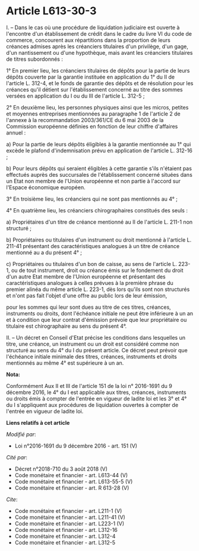 # Article L613-30-3

I. – Dans le cas où une procédure de liquidation judiciaire est ouverte à l'encontre d'un établissement de crédit dans le
cadre du livre VI du code de commerce, concourent aux répartitions dans la proportion de leurs créances admises après les
créanciers titulaires d'un privilège, d'un gage, d'un nantissement ou d'une hypothèque, mais avant les créanciers titulaires
de titres subordonnés :

1° En premier lieu, les créanciers titulaires de dépôts pour la partie de leurs dépôts couverte par la garantie instituée en
application du 1° du II de l'article L. 312-4, et le fonds de garantie des dépôts et de résolution pour les créances qu'il
détient sur l'établissement concerné au titre des sommes versées en application du I ou du III de l'article L. 312-5 ;

2° En deuxième lieu, les personnes physiques ainsi que les micros, petites et moyennes entreprises mentionnées au paragraphe
1 de l'article 2 de l'annexe à la recommandation 2003/361/CE du 6 mai 2003 de la Commission européenne définies en fonction
de leur chiffre d'affaires annuel :

a) Pour la partie de leurs dépôts éligibles à la garantie mentionnée au 1° qui excède le plafond d'indemnisation prévu en
application de l'article L. 312-16 ;

b) Pour leurs dépôts qui seraient éligibles à cette garantie s'ils n'étaient pas effectués auprès des succursales de
l'établissement concerné situées dans un Etat non membre de l'Union européenne et non partie à l'accord sur l'Espace
économique européen.

3° En troisième lieu, les créanciers qui ne sont pas mentionnés au 4° ;

4° En quatrième lieu, les créanciers chirographaires constitués des seuls :

a) Propriétaires d'un titre de créance mentionné au II de l'article L. 211-1 non structuré ;

b) Propriétaires ou titulaires d'un instrument ou droit mentionné à l'article L. 211-41 présentant des caractéristiques
analogues à un titre de créance mentionné au a du présent 4° ;

c) Propriétaires ou titulaires d'un bon de caisse, au sens de l'article L. 223-1, ou de tout instrument, droit ou créance
émis sur le fondement du droit d'un autre Etat membre de l'Union européenne et présentant des caractéristiques analogues à
celles prévues à la première phrase du premier alinéa du même article L. 223-1, dès lors qu'ils sont non structurés et n'ont
pas fait l'objet d'une offre au public lors de leur émission,

pour les sommes qui leur sont dues au titre de ces titres, créances, instruments ou droits, dont l'échéance initiale ne peut
être inférieure à un an et à condition que leur contrat d'émission prévoie que leur propriétaire ou titulaire est
chirographaire au sens du présent 4°.

II. – Un décret en Conseil d'Etat précise les conditions dans lesquelles un titre, une créance, un instrument ou un droit est
considéré comme non structuré au sens du 4° du I du présent article. Ce décret peut prévoir que l'échéance initiale minimale
des titres, créances, instruments et droits mentionnés au même 4° est supérieure à un an.

**Nota:**

Conformément Aux II et III de l'article 151 de la loi n° 2016-1691 du 9 décembre 2016, le 4° du I est applicable aux titres,
créances, instruments ou droits émis à compter de l'entrée en vigueur de ladite loi et les 3° et 4° du I s'appliquent aux
procédures de liquidation ouvertes à compter de l'entrée en vigueur de ladite loi.

**Liens relatifs à cet article**

_Modifié par_:

  - Loi n°2016-1691 du 9 décembre 2016 - art. 151 (V)

_Cité par_:

  - Décret n°2018-710 du 3 août 2018 (V)
  - Code monétaire et financier - art. L613-44 (V)
  - Code monétaire et financier - art. L613-55-5 (V)
  - Code monétaire et financier - art. R 613-28 (V)

_Cite_:

  - Code monétaire et financier - art. L211-1 (V)
  - Code monétaire et financier - art. L211-41 (V)
  - Code monétaire et financier - art. L223-1 (V)
  - Code monétaire et financier - art. L312-16
  - Code monétaire et financier - art. L312-4
  - Code monétaire et financier - art. L312-5
